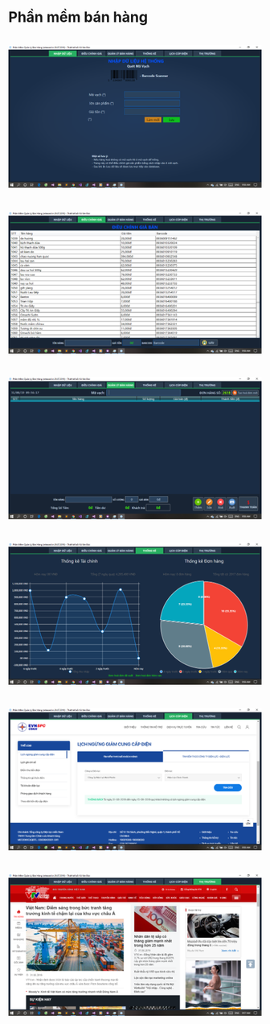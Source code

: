 # Phần mềm bán hàng

![wallpaper](https://github.com/Hercules2404/PhanMemBanHang/blob/master/Preview/1.png)
=======
![wallpaper](https://github.com/Hercules2404/PhanMemBanHang/blob/master/Preview/2.png)
=======
![wallpaper](https://github.com/Hercules2404/PhanMemBanHang/blob/master/Preview/3.png)
=======
![wallpaper](https://github.com/Hercules2404/PhanMemBanHang/blob/master/Preview/4.png)
=======
![wallpaper](https://github.com/Hercules2404/PhanMemBanHang/blob/master/Preview/5.png)
==============
![wallpaper](https://github.com/Hercules2404/PhanMemBanHang/blob/master/Preview/6.png)
=======